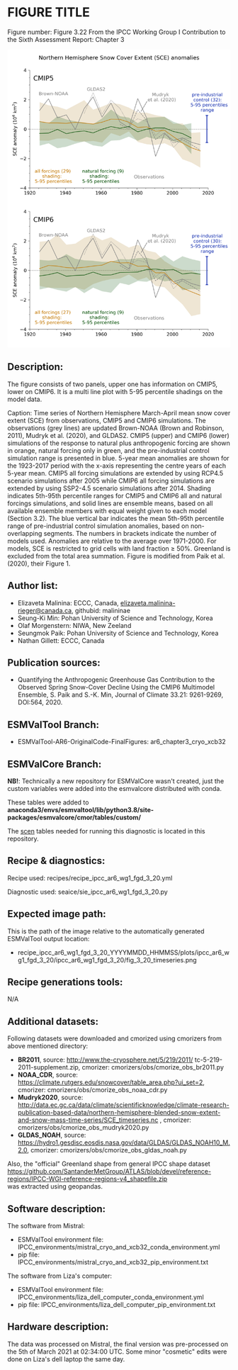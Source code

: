 
FIGURE TITLE
============

Figure number: Figure 3.22
From the IPCC Working Group I Contribution to the Sixth Assessment Report: Chapter 3

![Figure 3.22](../images/ar6_wg1_chap3_fig3_22_snow_anomalies.png?raw=true)

Description:
------------
The figure consists of two panels, upper one has information on CMIP5, lower on CMIP6. It is a multi
line plot with 5-95 percentile shadings on the model data.

Caption: Time series of Northern Hemisphere March-April mean snow cover extent (SCE) from 
observations, CMIP5 and CMIP6 simulations. The observations (grey lines) are updated Brown-NOAA 
(Brown and Robinson, 2011), Mudryk et al. (2020), and GLDAS2. CMIP5 (upper) and CMIP6 (lower)
simulations of the response to natural plus anthropogenic forcing are shown in orange, natural
forcing only in green, and the pre-industrial control simulation range is presented in blue. 
5-year mean anomalies are shown for the 1923-2017 period with the x-axis representing the centre
years of each 5-year mean. CMIP5 all forcing simulations are extended by using RCP4.5 scenario 
simulations after 2005 while CMIP6 all forcing simulations are extended by using SSP2-4.5 scenario
simulations after 2014. Shading indicates 5th-95th percentile ranges for CMIP5 and CMIP6 all and 
natural forcings simulations, and solid lines are ensemble means, based on all available ensemble 
members with equal weight given to each model (Section 3.2). The blue vertical bar indicates the
mean 5th-95th percentile range of pre-industrial control simulation anomalies, based on 
non-overlapping segments. The numbers in brackets indicate the number of models used. Anomalies 
are relative to the average over 1971-2000. For models, SCE is restricted to grid cells with land 
fraction ≥ 50%. Greenland is excluded from the total area summation. Figure is modified from 
Paik et al. (2020), their Figure 1.

Author list:
------------
- Elizaveta Malinina: ECCC, Canada, elizaveta.malinina-rieger@canada.ca, githubid: malininae 
- Seung-Ki Min: Pohan University of Science and Technology, Korea
- Olaf Morgenstern: NIWA, New Zeeland
- Seungmok Paik: Pohan University of Science and Technology, Korea
- Nathan Gillett: ECCC, Canada

Publication sources:
--------------------
- Quantifying the Anthropogenic Greenhouse Gas Contribution to the Observed Spring Snow-Cover Decline 
  Using the CMIP6 Multimodel Ensemble, S. Paik and S.-K. Min,  Journal of Climate 33.21: 9261-9269, 
  DOI:564, 2020.

ESMValTool Branch:
------------------
- ESMValTool-AR6-OriginalCode-FinalFigures: ar6_chapter3_cryo_xcb32

ESMValCore Branch:
------------------
**NB!**: Technically a new repository for ESMValCore wasn't created, just the custom variables were
added into the esmvalcore distributed with conda.  

These tables were added to **anaconda3/envs/esmvaltool/lib/python3.8/site-packages/esmvalcore/cmor/tables/custom/**
 
The [scen](../esmvalcore_custom_variables/CMOR_scen.dat) tables needed for running this diagnostic
is located in this repository.

Recipe & diagnostics:
---------------------
Recipe used: recipes/recipe_ipcc_ar6_wg1_fgd_3_20.yml

Diagnostic used: seaice/sie_ipcc_ar6_wg1_fgd_3_20.py

Expected image path:
--------------------
This is the path of the image relative to the automatically generated ESMValTool output location:
- recipe_ipcc_ar6_wg1_fgd_3_20_YYYYMMDD_HHMMSS/plots/ipcc_ar6_wg1_fgd_3_20/ipcc_ar6_wg1_fgd_3_20/fig_3_20_timeseries.png

Recipe generations tools: 
-------------------------
N/A

Additional datasets:
--------------------
Following datasets were downloaded and cmorized using cmorizers from above mentioned directory: 
- **BR2011**, source: http://www.the-cryosphere.net/5/219/2011/ tc-5-219-2011-supplement.zip, cmorizer: cmorizers/obs/cmorize_obs_br2011.py
- **NOAA_CDR**, source: https://climate.rutgers.edu/snowcover/table_area.php?ui_set=2, cmorizer: cmorizers/obs/cmorize_obs_noaa_cdr.py
- **Mudryk2020**, source: http://data.ec.gc.ca/data/climate/scientificknowledge/climate-research-publication-based-data/northern-hemisphere-blended-snow-extent-and-snow-mass-time-series/SCE_timeseries.nc , 
cmorizer: cmorizers/obs/cmorize_obs_mudryk2020.py
- **GLDAS_NOAH**, source: https://hydro1.gesdisc.eosdis.nasa.gov/data/GLDAS/GLDAS_NOAH10_M.2.0, 
  cmorizer: cmorizers/obs/cmorize_obs_gldas_noah.py

Also, the "official" Greenland shape from general IPCC shape dataset
https://github.com/SantanderMetGroup/ATLAS/blob/devel/reference-regions/IPCC-WGI-reference-regions-v4_shapefile.zip  
was extracted using geopandas.

Software description:
---------------------
The software from Mistral:
- ESMValTool environment file: IPCC_environments/mistral_cryo_and_xcb32_conda_environment.yml
- pip file: IPCC_environments/mistral_cryo_and_xcb32_pip_environment.txt

The software from Liza's computer:
- ESMValTool environment file: IPCC_environments/liza_dell_computer_conda_environment.yml
- pip file: IPCC_environments/liza_dell_computer_pip_environment.txt

Hardware description:
---------------------
The data was processed on Mistral, the final version was pre-processed on the 5th of March 2021 
at 02:34:00 UTC. Some minor "cosmetic" edits were done on Liza's dell laptop the same day.
